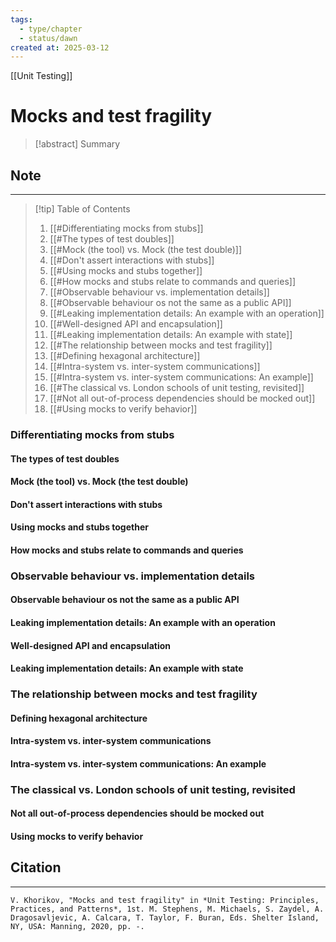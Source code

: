 ```yaml
---
tags:
  - type/chapter
  - status/dawn
created at: 2025-03-12
---
```

[[Unit Testing]]
# Mocks and test fragility

> [!abstract] Summary
## Note
---
> [!tip] Table of Contents
> 1. [[#Differentiating mocks from stubs]]
> 	2. [[#The types of test doubles]]
> 	3. [[#Mock (the tool) vs. Mock (the test double)]]
> 	4. [[#Don't assert interactions with stubs]]
> 	5. [[#Using mocks and stubs together]]
> 	6. [[#How mocks and stubs relate to commands and queries]]
> 7. [[#Observable behaviour vs. implementation details]]
> 	8. [[#Observable behaviour os not the same as a public API]]
> 	9. [[#Leaking implementation details: An example with an operation]]
> 	10. [[#Well-designed API and encapsulation]]
> 	11. [[#Leaking implementation details: An example with state]]
> 12. [[#The relationship between mocks and test fragility]]
> 	13. [[#Defining hexagonal architecture]]
> 	14. [[#Intra-system vs. inter-system communications]]
> 	15. [[#Intra-system vs. inter-system communications: An example]]
> 16. [[#The classical vs. London schools of unit testing, revisited]]
> 	17. [[#Not all out-of-process dependencies should be mocked out]]
> 	18. [[#Using mocks to verify behavior]]
### Differentiating mocks from stubs
#### The types of test doubles
#### Mock (the tool) vs. Mock (the test double)
#### Don't assert interactions with stubs
#### Using mocks and stubs together
#### How mocks and stubs relate to commands and queries
### Observable behaviour vs. implementation details
#### Observable behaviour os not the same as a public API
#### Leaking implementation details: An example with an operation
#### Well-designed API and encapsulation
#### Leaking implementation details: An example with state
### The relationship between mocks and test fragility
#### Defining hexagonal architecture
#### Intra-system vs. inter-system communications
#### Intra-system vs. inter-system communications: An example
### The classical vs. London schools of unit testing, revisited
#### Not all out-of-process dependencies should be mocked out
#### Using mocks to verify behavior
## Citation
---
```
V. Khorikov, "Mocks and test fragility" in *Unit Testing: Principles, Practices, and Patterns*, 1st. M. Stephens, M. Michaels, S. Zaydel, A. Dragosavljevic, A. Calcara, T. Taylor, F. Buran, Eds. Shelter Island, NY, USA: Manning, 2020, pp. -.
```